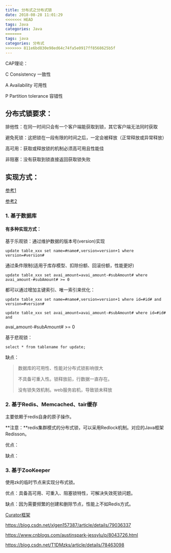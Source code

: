 ```yaml
---
title: 分布式之分布式锁
date: 2018-08-28 11:01:29
<<<<<<< HEAD
tags: Java
categories: Java
=======
tags: java
categories: 分布式
>>>>>>> 811e6bd830e98ed64c74fa5e0917ff8568625b5f
---
```

CAP理论：

C Consistency 一致性

A Availability 可用性

P Partition tolerance 容错性

<!-- more -->

## 分布式锁要求： ##

排他性：在同一时间只会有一个客户端能获取到锁，其它客户端无法同时获取

避免死锁：这把锁在一段有限的时间之后，一定会被释放（正常释放或异常释放）

高可用：获取或释放锁的机制必须高可用且性能佳

非阻塞：没有获取到锁直接返回获取锁失败

## 实现方式： ##
[参考1](https://juejin.im/post/5c05f233e51d4524860fc51a)

[参考2]()

### 1. 基于数据库

#### 	有多种实现方式：
	
基于乐观锁：通过维护数据的版本号(version)实现
	
	update table_xxx set name=#name#,version=version+1 where version=#version#
	
通过条件限制(适用于库存模型、扣除份额、回滚份额，性能更好)
	
	update table_xxx set avai_amount=avai_amount-#subAmount# where avai_amount-#subAmount# >= 0	
都可以通过增加主键索引、唯一索引来优化：

	update table_xxx set name=#name#,version=version+1 where id=#id# and version=#version#

	update table_xxx set avai_amount=avai_amount-#subAmount# where id=#id# and 
avai_amount-#subAmount# >= 0
	
基于悲观锁：

	select * from tablename for update;
	
缺点：
	
> 数据库的可用性、性能对分布式锁影响很大
> 
> 不具备可重入性。锁释放前，行数据一直存在。
> 
> 没有锁失效机制。web服务宕机，导致锁未释放

### 2. 基于Redis、Memcached、tair缓存

主要依赖于redis自身的原子操作。

**注意：**redis集群模式的分布式锁，可以采用Redlock机制。对应的Java框架Redisson。

优点：

缺点：

### 3. 基于ZooKeeper

使用zk的临时节点来实现分布式锁。

优点：具备高可用、可重入、阻塞锁特性，可解决失效死锁问题。
	
缺点：因为需要频繁的创建和删除节点，性能上不如Redis方式。
	
	
[Curator框架](http://curator.apache.org/)


https://blog.csdn.net/xlgen157387/article/details/79036337

https://www.cnblogs.com/austinspark-jessylu/p/8043726.html

https://blog.csdn.net/T1DMzks/article/details/78463098
